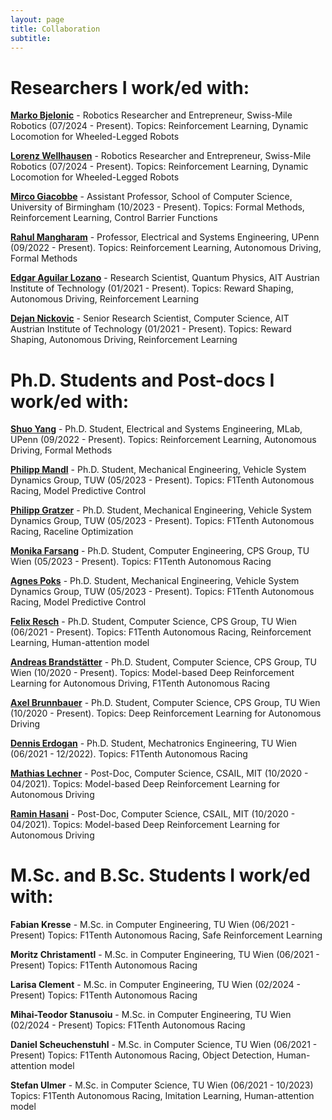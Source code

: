 ```yaml
---
layout: page
title: Collaboration
subtitle:
---
```


# Researchers I work/ed with:

**[Marko Bjelonic](https://www.markobjelonic.com/)** - Robotics Researcher and Entrepreneur, Swiss-Mile Robotics (07/2024 - Present).
Topics: Reinforcement Learning, Dynamic Locomotion for Wheeled-Legged Robots

**[Lorenz Wellhausen](https://www.linkedin.com/in/wellhausen/)** - Robotics Researcher and Entrepreneur, Swiss-Mile Robotics (07/2024 - Present).
Topics: Reinforcement Learning, Dynamic Locomotion for Wheeled-Legged Robots

**[Mirco Giacobbe](https://mircogiacobbe.github.io/)** - Assistant Professor, School of Computer Science, University of Birmingham (10/2023 - Present).
Topics: Formal Methods, Reinforcement Learning, Control Barrier Functions

**[Rahul Mangharam](https://www.seas.upenn.edu/~rahulm/)** - Professor, Electrical and Systems Engineering, UPenn (09/2022 - Present).
Topics: Reinforcement Learning, Autonomous Driving, Formal Methods

**[Edgar Aguilar Lozano](linkedin.com/in/edalexaguilar)** - Research Scientist, Quantum Physics, AIT Austrian Institute of Technology (01/2021 - Present).
Topics: Reward Shaping, Autonomous Driving, Reinforcement Learning

**[Dejan Nickovic](https://sites.google.com/view/nickovic/)** - Senior Research Scientist, Computer Science, AIT Austrian Institute of Technology (01/2021 - Present).
Topics: Reward Shaping, Autonomous Driving, Reinforcement Learning


# Ph.D. Students and Post-docs I work/ed with:

**[Shuo Yang](https://shuoyang2000.github.io/)** - Ph.D. Student, Electrical and Systems Engineering, MLab, UPenn (09/2022 - Present).
Topics: Reinforcement Learning, Autonomous Driving, Formal Methods

**[Philipp Mandl](https://www.linkedin.com/in/p-mandl/)** - Ph.D. Student, Mechanical Engineering, Vehicle System Dynamics Group, TUW (05/2023 - Present).
Topics: F1Tenth Autonomous Racing, Model Predictive Control

**[Philipp Gratzer](https://www.linkedin.com/in/philipp-gratzer-575046222/)** - Ph.D. Student, Mechanical Engineering, Vehicle System Dynamics Group, TUW (05/2023 - Present).
Topics: F1Tenth Autonomous Racing, Raceline Optimization

**[Monika Farsang](https://informatics.tuwien.ac.at/people/monika-farsang)** - Ph.D. Student, Computer Engineering, CPS Group, TU Wien (05/2023 - Present).
Topics: F1Tenth Autonomous Racing

**[Agnes Poks](https://www.linkedin.com/in/agnes-poks-13a1aa136)** - Ph.D. Student, Mechanical Engineering, Vehicle System Dynamics Group, TUW (05/2023 - Present).
Topics: F1Tenth Autonomous Racing, Model Predictive Control

**[Felix Resch](https://www.linkedin.com/in/felix-resch-3358902b6)** - Ph.D. Student, Computer Science, CPS Group, TU Wien (06/2021 - Present).
Topics: F1Tenth Autonomous Racing, Reinforcement Learning, Human-attention model

**[Andreas Brandstätter]()** - Ph.D. Student, Computer Science, CPS Group, TU Wien (10/2020 - Present).
Topics: Model-based Deep Reinforcement Learning for Autonomous Driving, F1Tenth Autonomous Racing

**[Axel Brunnbauer](https://axelbr.github.io/)** - Ph.D. Student, Computer Science, CPS Group, TU Wien (10/2020 - Present).
Topics: Deep Reinforcement Learning for Autonomous Driving

**[Dennis Erdogan](https://www.dennis-erdogan.at)** - Ph.D. Student, Mechatronics Engineering, TU Wien (06/2021 - 12/2022).
Topics: F1Tenth Autonomous Racing

**[Mathias Lechner](https://mlech26l.github.io/pages/about/)** - Post-Doc, Computer Science, CSAIL, MIT (10/2020 - 04/2021).
Topics: Model-based Deep Reinforcement Learning for Autonomous Driving

**[Ramin Hasani](http://www.raminhasani.com/)** - Post-Doc, Computer Science, CSAIL, MIT (10/2020 - 04/2021).
Topics: Model-based Deep Reinforcement Learning for Autonomous Driving


# M.Sc. and B.Sc. Students I work/ed with:

**Fabian Kresse** - M.Sc. in Computer Engineering, TU Wien (06/2021 - Present)
Topics: F1Tenth Autonomous Racing, Safe Reinforcement Learning

**Moritz Christamentl** - M.Sc. in Computer Engineering, TU Wien (06/2021 - Present)
Topics: F1Tenth Autonomous Racing

**Larisa Clement** - M.Sc. in Computer Engineering, TU Wien (02/2024 - Present)
Topics: F1Tenth Autonomous Racing

**Mihai-Teodor Stanusoiu** - M.Sc. in Computer Engineering, TU Wien (02/2024 - Present)
Topics: F1Tenth Autonomous Racing

**Daniel Scheuchenstuhl** - M.Sc. in Computer Science, TU Wien (06/2021 - Present)
Topics: F1Tenth Autonomous Racing, Object Detection, Human-attention model

**Stefan Ulmer** - M.Sc. in Computer Science, TU Wien (06/2021 - 10/2023)
Topics: F1Tenth Autonomous Racing, Imitation Learning, Human-attention model

